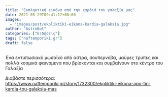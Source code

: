 ```yaml
---
title: "Εκπληκτική εικόνα από την καρδιά του γαλαξία μας"
date: 2021-05-29T09:41:17+00:00
images:
  - "images/post/ekpliktiki-eikona-kardia-galaksia.jpg"
author: "AstroBot"
categories: ["Ειδήσεις"]
tags: ["naftemporiki.gr"]
draft: false
---
```


Ένα εντυπωσιακό μωσαϊκό από άστρα, σουπερνόβα, μαύρες τρύπες και πολλά κοσμικά φαινόμενα που βρίσκονται και συμβαίνουν στο κέντρο του Γαλαξία

Διαβάστε περισσότερα: https://www.naftemporiki.gr/story/1732300/ekpliktiki-eikona-apo-tin-kardia-tou-galaksia-mas
